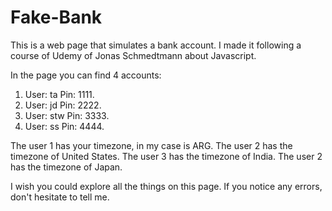 # Fake-Bank
This is a web page that simulates a bank account. I made it following a course of Udemy of Jonas Schmedtmann about Javascript.

In the page you can find 4 accounts:

   1) User: ta Pin: 1111.
   2) User: jd Pin: 2222.
   3) User: stw Pin: 3333.
   4) User: ss Pin: 4444.

The user 1 has your timezone, in my case is ARG.
The user 2 has the timezone of United States.
The user 3 has the timezone of India.
The user 2 has the timezone of Japan.

I wish you could explore all the things on this page. If you notice any errors, don't hesitate to tell me.

